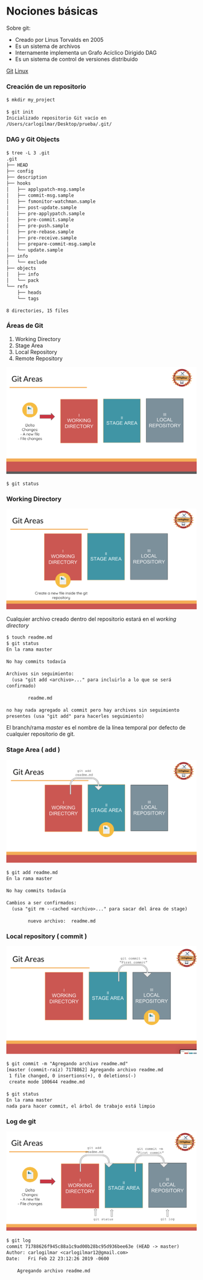 # Nociones básicas

Sobre git:

- Creado por Linus Torvalds en 2005
- Es un sistema de archivos
- Internamente implementa un Grafo Acíclico Dirigido DAG
- Es un sistema de control de versiones distribuido

[Git](https://www.youtube.com/watch?v=jHzbLNVhv-c )
[Linux](https://www.youtube.com/watch?v=5iFnzr73XXk&t=4686s)

### Creación de un repositorio

```
$ mkdir my_project

$ git init
Inicializado repositorio Git vacío en /Users/carlogilmar/Desktop/prueba/.git/
```

### DAG y Git Objects

```
$ tree -L 3 .git
.git
├── HEAD
├── config
├── description
├── hooks
│   ├── applypatch-msg.sample
│   ├── commit-msg.sample
│   ├── fsmonitor-watchman.sample
│   ├── post-update.sample
│   ├── pre-applypatch.sample
│   ├── pre-commit.sample
│   ├── pre-push.sample
│   ├── pre-rebase.sample
│   ├── pre-receive.sample
│   ├── prepare-commit-msg.sample
│   └── update.sample
├── info
│   └── exclude
├── objects
│   ├── info
│   └── pack
└── refs
    ├── heads
    └── tags

8 directories, 15 files
```

### Áreas de Git

1. Working Directory
2. Stage Area
3. Local Repository
4. Remote Repository

![](../assets/chapter2_1.png)

```
$ git status
```

### Working Directory

![](../assets/chapter2_2.png)

Cualquier archivo creado dentro del repositorio estará en el *working directory*

```
$ touch readme.md
$ git status
En la rama master

No hay commits todavía

Archivos sin seguimiento:
  (usa "git add <archivo>..." para incluirlo a lo que se será confirmado)

        readme.md

no hay nada agregado al commit pero hay archivos sin seguimiento presentes (usa "git add" para hacerles seguimiento)
```

El branch/rama *master* es el nombre de la línea temporal por defecto de cualquier repositorio de git.

### Stage Area ( add )

![](../assets/chapter2_3.png)

```
$ git add readme.md
En la rama master

No hay commits todavía

Cambios a ser confirmados:
  (usa "git rm --cached <archivo>..." para sacar del área de stage)

        nuevo archivo:  readme.md
```

### Local repository ( commit )

![](../assets/chapter2_4.png)

```
$ git commit -m "Agregando archivo readme.md"
[master (commit-raíz) 7178862] Agregando archivo readme.md
 1 file changed, 0 insertions(+), 0 deletions(-)
 create mode 100644 readme.md

$ git status
En la rama master
nada para hacer commit, el árbol de trabajo está limpio
```

### Log de git

![](../assets/chapter2_5.png)

```
$ git log
commit 71788626f945c88a1c9ad00b28bc95d936bee63e (HEAD -> master)
Author: carlogilmar <carlogilmar12@gmail.com>
Date:   Fri Feb 22 23:12:26 2019 -0600

    Agregando archivo readme.md
```






